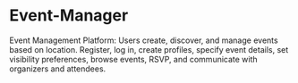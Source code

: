 # Event-Manager
Event Management Platform: Users create, discover, and manage events based on location. Register, log in, create profiles, specify event details, set visibility preferences, browse events, RSVP, and communicate with organizers and attendees.
